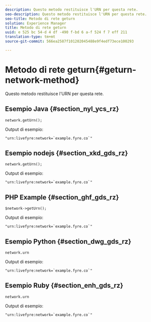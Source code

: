 ```yaml
---
description: Questo metodo restituisce l'URN per questa rete.
seo-description: Questo metodo restituisce l'URN per questa rete.
seo-title: Metodo di rete geturn
solution: Experience Manager
title: Metodo di rete geturn
uuid: e 525 bc 54-d 4 df -490 f-bd 6 a-f 524 f 7 eff 211
translation-type: tm+mt
source-git-commit: 566ea2587f101202045488e9f4edf73ece100293

---
```



# Metodo di rete geturn{#geturn-network-method}

Questo metodo restituisce l'URN per questa rete.

## Esempio Java {#section_nyl_ycs_rz}

```
network.getUrn(); 
```

Output di esempio:

```
"urn:livefyre:network=`example.fyre.co`" 
```

## Esempio nodejs {#section_xkd_gds_rz}

```
network.getUrn(); 
```

Output di esempio:

```
"urn:livefyre:network=`example.fyre.co`" 
```

## PHP Example {#section_ghf_gds_rz}

```
$network->getUrn(); 
```

Output di esempio:

```
"urn:livefyre:network=`example.fyre.co`" 
```

## Esempio Python {#section_dwg_gds_rz}

```
network.urn 
```

Output di esempio:

```
"urn:livefyre:network=`example.fyre.co`" 
```

## Esempio Ruby {#section_enh_gds_rz}

```
network.urn 
```

Output di esempio:

```
"urn:livefyre:network=`example.fyre.co`" 
```

